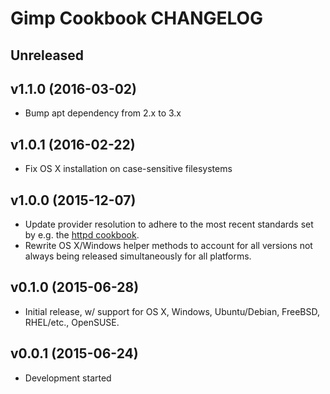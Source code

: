 Gimp Cookbook CHANGELOG
=======================

Unreleased
----------

v1.1.0 (2016-03-02)
-------------------
- Bump apt dependency from 2.x to 3.x

v1.0.1 (2016-02-22)
-------------------
- Fix OS X installation on case-sensitive filesystems

v1.0.0 (2015-12-07)
-------------------
- Update provider resolution to adhere to the most recent standards set by e.g.
  the [httpd cookbook](https://github.com/chef-cookbooks/httpd).
- Rewrite OS X/Windows helper methods to account for all versions not always
  being released simultaneously for all platforms.

v0.1.0 (2015-06-28)
-------------------
- Initial release, w/ support for OS X, Windows, Ubuntu/Debian, FreeBSD,
  RHEL/etc., OpenSUSE.

v0.0.1 (2015-06-24)
-------------------
- Development started
